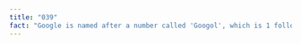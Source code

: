 ```yaml
---
title: "039"
fact: "Google is named after a number called 'Googol', which is 1 followed by 100 zeros."
---
```


